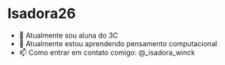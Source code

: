 # Isadora26
- 🔭 Atualmente sou aluna do 3C
- 🌱 Atualmente estou aprendendo pensamento computacional
- 📫 Como entrar em contato comigo: @_isadora_winck
